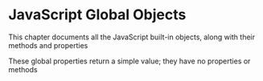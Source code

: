 # JavaScript Global Objects

This chapter documents all the JavaScript built-in objects, along with their methods and properties

These global properties return a simple value; they have no properties or methods
